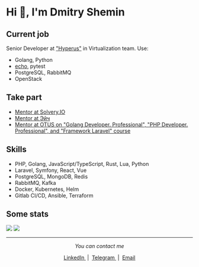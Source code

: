 # Hi 👋, I'm Dmitry Shemin

## Current job

Senior Developer at <a href="https://hyperus.ru/" target="blank">"Hyperus"</a> in Virtualization team.
Use:
- Golang, Python
- <a href="https://echo.labstack.com/">echo</a>, pytest
- PostgreSQL, RabbitMQ
- OpenStack

## Take part

- <a href="https://solvery.io/ru/mentor/dshemin" target="blank">Mentor at Solvery.IO</a>
- <a href="https://h.careers/">Mentor at Эйч</a>
- <a href="https://otus.ru/lessons/golang-professional/" target="blank">Mentor at OTUS on "Golang Developer. Professional", "PHP Developer. Professional", and "Framework Laravel" course</a>

## Skills

- PHP, Golang, JavaScript/TypeScript, Rust, Lua, Python
- Laravel, Symfony, React, Vue
- PostgreSQL, MongoDB, Redis
- RabbitMQ, Kafka
- Docker, Kubernetes, Helm
- Gitlab CI/CD, Ansible, Terraform

## Some stats

![](https://github-profile-summary-cards.vercel.app/api/cards/repos-per-language?username=dshemin)
![](https://github-profile-summary-cards.vercel.app/api/cards/most-commit-language?username=dshemin)

<hr />
<p align="center">
  <i>You can contact me</i>
  <p align="center">
    <a href="https://linkedin.com/in/dmitry-shemin-1bb0b0149" target="blank">
      LinkedIn
    </a>
    &nbsp;|&nbsp;
    <a href="https://t.me/dshemin" target="blank">
      Telegram
    </a>
    &nbsp;|&nbsp;
    <a href="mailto:shemindmitry@gmail.com">
      Email
    </a>
  </p>
</p>
